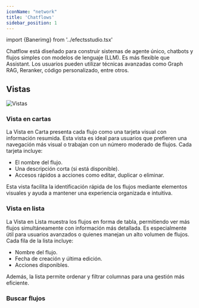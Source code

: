 ```yaml
---
iconName: "network"
title: 'Chatflows'
sidebar_position: 1
---
```

import {Banerimg} from '../efectsstudio.tsx'

<Banerimg img="studio/studiob.gif" />
Chatflow está diseñado para construir sistemas de agente único, chatbots y flujos simples con modelos de lenguaje (LLM). Es más flexible que Assistant. Los usuarios pueden utilizar técnicas avanzadas como Graph RAG, Reranker, código personalizado, entre otros.

## Vistas
![Vistas](/img/studio/secciones/chatflows/vistas.png)

### Vista en cartas
La Vista en Carta presenta cada flujo como una tarjeta visual con información resumida. Esta vista es ideal para usuarios que prefieren una navegación más visual o trabajan con un número moderado de flujos.
Cada tarjeta incluye:

- El nombre del flujo.
- Una descripción corta (si está disponible).
- Accesos rápidos a acciones como editar, duplicar o eliminar.

Esta vista facilita la identificación rápida de los flujos mediante elementos visuales y ayuda a mantener una experiencia organizada e intuitiva.

### Vista en lista

La Vista en Lista muestra los flujos en forma de tabla, permitiendo ver más flujos simultáneamente con información más detallada. Es especialmente útil para usuarios avanzados o quienes manejan un alto volumen de flujos.
Cada fila de la lista incluye:

- Nombre del flujo.
- Fecha de creación y última edición.
- Acciones disponibles.

Además, la lista permite ordenar y filtrar columnas para una gestión más eficiente.

### Buscar flujos


